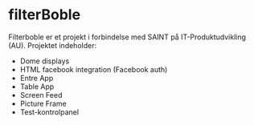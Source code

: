 # filterBoble

Filterboble er et projekt i forbindelse med SAINT på IT-Produktudvikling (AU). Projektet indeholder: 

- Dome displays
- HTML facebook integration (Facebook auth)
- Entre App 
- Table App
- Screen Feed
- Picture Frame
- Test-kontrolpanel

